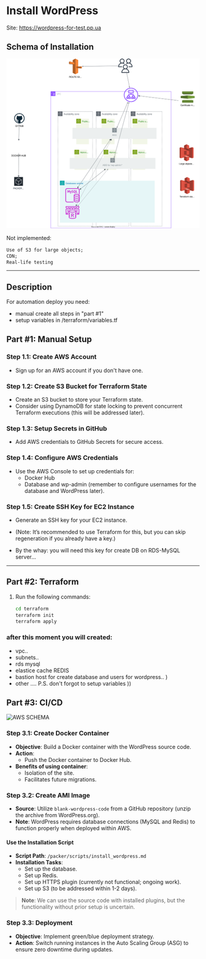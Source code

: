 
# Install WordPress

Site: 
https://wordpress-for-test.pp.ua


## Schema of Installation

![AWS SCHEMA](schema.drawio.svg)


Not implemented:

    Use of S3 for large objects;
    CDN;
    Real-life testing

---
## Description
For automation deploy you need: 
- manual create all steps in "part #1" 
- setup variables in /terraform/variables.tf 

## Part #1: Manual Setup

### Step 1.1: Create AWS Account
- Sign up for an AWS account if you don't have one.

### Step 1.2: Create S3 Bucket for Terraform State
- Create an S3 bucket to store your Terraform state.
- Consider using DynamoDB for state locking to prevent concurrent Terraform executions (this will be addressed later).

### Step 1.3: Setup Secrets in GitHub
- Add AWS credentials to GitHub Secrets for secure access.

### Step 1.4: Configure AWS Credentials
- Use the AWS Console to set up credentials for:
  - Docker Hub
  - Database and wp-admin (remember to configure usernames for the database and WordPress later).

### Step 1.5: Create SSH Key for EC2 Instance
- Generate an SSH key for your EC2 instance.
- (Note: It’s recommended to use Terraform for this, but you can skip regeneration if you already have a key.)

- By the whay: you will need this key for create DB on RDS-MySQL server... 

---

## Part #2: Terraform

1. Run the following commands:
   ```bash
   cd terraform
   terraform init
   terraform apply

### after this moment you will created:
- vpc..
- subnets..
- rds mysql 
- elastice cache REDIS
- bastion host for create database and users for wordpress.. )
- other .... 
P.S. don't forgot to setup variables  )) 

## Part #3: CI/CD
![AWS SCHEMA](Screen_of_github_action.png)

### Step 3.1: Create Docker Container
- **Objective**: Build a Docker container with the WordPress source code.
- **Action**:
  - Push the Docker container to Docker Hub.
- **Benefits of using container**:
  - Isolation of the site.
  - Facilitates future migrations.

### Step 3.2: Create AMI Image
- **Source**: Utilize `blank-wordpress-code` from a GitHub repository (unzip the archive from WordPress.org).
- **Note**: WordPress requires database connections (MySQL and Redis) to function properly when deployed within AWS.

#### Use the Installation Script
- **Script Path**: `/packer/scripts/install_wordpress.md`
- **Installation Tasks**:
  - Set up the database.
  - Set up Redis.
  - Set up HTTPS plugin (currently not functional; ongoing work).
  - Set up S3 (to be addressed within 1-2 days).

> **Note**: We can use the source code with installed plugins, but the functionality without prior setup is uncertain.

### Step 3.3: Deployment
- **Objective**: Implement green/blue deployment strategy.
- **Action**: Switch running instances in the Auto Scaling Group (ASG) to ensure zero downtime during updates.
